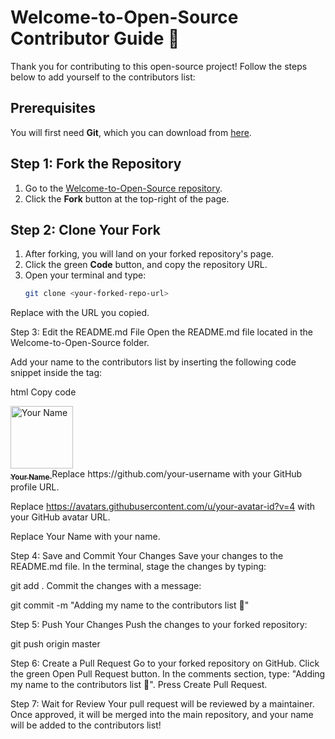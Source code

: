 # Welcome-to-Open-Source Contributor Guide 🌟

Thank you for contributing to this open-source project! Follow the steps below to add yourself to the contributors list:

## Prerequisites

You will first need **Git**, which you can download from [here](https://git-scm.com/).

## Step 1: Fork the Repository

1. Go to the [Welcome-to-Open-Source repository](https://github.com/CodeByMoriarty/Your-First-Open-Source-Contribution--Make-It-Count-).
2. Click the **Fork** button at the top-right of the page.

## Step 2: Clone Your Fork

1. After forking, you will land on your forked repository's page.
2. Click the green **Code** button, and copy the repository URL.
3. Open your terminal and type:
   ```bash
   git clone <your-forked-repo-url>
Replace <your-forked-repo-url> with the URL you copied.

Step 3: Edit the README.md File
Open the README.md file located in the Welcome-to-Open-Source folder.

Add your name to the contributors list by inserting the following code snippet inside the <tbody> tag:

html
Copy code
<td align="center">
    <a href="https://github.com/your-username">
        <img src="https://avatars.githubusercontent.com/u/your-avatar-id?v=4" width="100px;" alt="Your Name"/>
        <br />
        <sub><b>Your Name</b></sub>
    </a>
</td>
Replace https://github.com/your-username with your GitHub profile URL.

Replace https://avatars.githubusercontent.com/u/your-avatar-id?v=4 with your GitHub avatar URL.

Replace Your Name with your name.

Step 4: Save and Commit Your Changes
Save your changes to the README.md file.
In the terminal, stage the changes by typing:

git add .
Commit the changes with a message:

git commit -m "Adding my name to the contributors list 🌟"

Step 5: Push Your Changes
Push the changes to your forked repository:

git push origin master

Step 6: Create a Pull Request
Go to your forked repository on GitHub.
Click the green Open Pull Request button.
In the comments section, type: "Adding my name to the contributors list 🌟".
Press Create Pull Request.

Step 7: Wait for Review
Your pull request will be reviewed by a maintainer. Once approved, it will be merged into the main repository, and your name will be added to the contributors list!